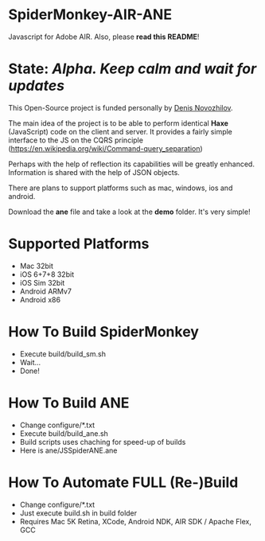 SpiderMonkey-AIR-ANE
====================

Javascript for Adobe AIR. Also, please **read this README**!

State: *Alpha. Keep calm and wait for updates*
=====

This Open-Source project is funded personally by [Denis Novozhilov](https://github.com/gloomybrain).

The main idea of the project is to be able to perform identical **Haxe** (JavaScript) code on the client and server. It provides a fairly simple interface to the JS on the CQRS principle (https://en.wikipedia.org/wiki/Command-query_separation)

Perhaps with the help of reflection its capabilities will be greatly enhanced.
Information is shared with the help of JSON objects.

There are plans to support platforms such as mac, windows, ios and android.

Download the **ane** file and take a look at the **demo** folder. It's very simple!

Supported Platforms
=====

- Mac 32bit
- iOS 6+7+8 32bit
- iOS Sim 32bit
- Android ARMv7
- Android x86

How To Build SpiderMonkey
=====

- Execute build/build_sm.sh
- Wait...
- Done!

How To Build ANE
=====

- Change configure/*.txt
- Execute build/build_ane.sh
- Build scripts uses chaching for speed-up of builds
- Here is ane/JSSpiderANE.ane

How To Automate FULL (Re-)Build
=====

- Change configure/*.txt
- Just execute build.sh in build folder
- Requires Mac 5K Retina, XCode, Android NDK, AIR SDK / Apache Flex, GCC
